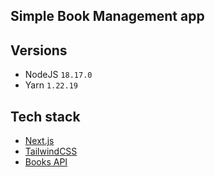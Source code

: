 ## Simple Book Management app

## Versions
- NodeJS `18.17.0`
- Yarn `1.22.19`

## Tech stack
- [Next.js](https://nextjs.org/)
- [TailwindCSS](https://tailwindcss.com/)
- [Books API](https://developers.google.com/books/docs/v1/using)
